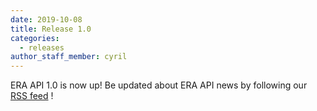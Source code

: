 ```yaml
---
date: 2019-10-08
title: Release 1.0
categories:
  - releases
author_staff_member: cyril
---
```


ERA API 1.0 is now up! Be updated about ERA API news by following our [RSS feed](https://rail-europe.github.io/era-api/feed.xml) !


